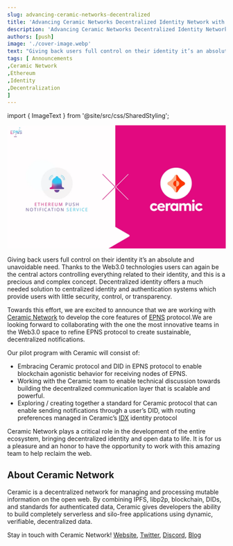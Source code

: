 ```yaml
---
slug: advancing-ceramic-networks-decentralized
title: 'Advancing Ceramic Networks Decentralized Identity Network with EPNS'
description: 'Advancing Ceramic Networks Decentralized Identity Network with EPNS'
authors: [push]
image: './cover-image.webp'
text: "Giving back users full control on their identity it’s an absolute and unavoidable need. Thanks to the Web3.0 technologies users can again be the central actors controlling everything related to their identity, and this is a precious and complex concept."
tags: [ Announcements
,Ceramic Network
,Ethereum
,Identity
,Decentralization
]
---
```


import { ImageText } from '@site/src/css/SharedStyling';

![Cover Image of Advancing Ceramic Networks Decentralized Identity Network with EPNS](./cover-image.webp)

<!--truncate-->

Giving back users full control on their identity it’s an absolute and unavoidable need. Thanks to the Web3.0 technologies users can again be the central actors controlling everything related to their identity, and this is a precious and complex concept. Decentralized identity offers a much needed solution to centralized identity and authentication systems which provide users with little security, control, or transparency.

Towards this effort, we are excited to announce that we are working with [Ceramic Network](https://ceramic.network/) to develop the core features of [EPNS](http://epns.io) protocol.We are looking forward to collaborating with the one the most innovative teams in the Web3.0 space to refine EPNS protocol to create sustainable, decentralized notifications.

Our pilot program with Ceramic will consist of:

- Embracing Ceramic protocol and DID in EPNS protocol to enable blockchain agonistic behavior for receiving nodes of EPNS.
- Working with the Ceramic team to enable technical discussion towards building the decentralized communication layer that is scalable and powerful.
- Exploring / creating together a standard for Ceramic protocol that can enable sending notifications through a user’s DID, with routing preferences managed in Ceramic’s [IDX](http://idx.xyz) identity protocol

Ceramic Network plays a critical role in the development of the entire ecosystem, bringing decentralized identity and open data to life. It is for us a pleasure and an honor to have the opportunity to work with this amazing team to help reclaim the web.

## **About Ceramic Network**

Ceramic is a decentralized network for managing and processing mutable information on the open web. By combining IPFS, libp2p, blockchain, DIDs, and standards for authenticated data, Ceramic gives developers the ability to build completely serverless and silo-free applications using dynamic, verifiable, decentralized data.

Stay in touch with Ceramic Network! [Website](https://ceramic.network/), [Twitter](https://twitter.com/ceramicnetwork), [Discord](https://discord.com/invite/6VRZpGP), [Blog](https://blog.ceramic.network/)
